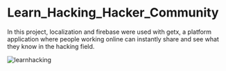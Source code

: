 # Learn_Hacking_Hacker_Community

In this project, localization and firebase were used with getx, 
a platform application where people working online can instantly share and see what they know in the hacking field.

![learnhacking](https://user-images.githubusercontent.com/52213548/228985385-bc90c103-f065-4a11-840b-c86e9f77981e.jpg)

